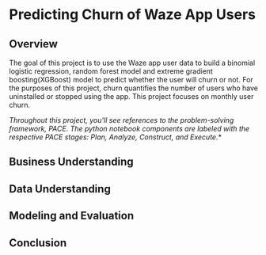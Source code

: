# Predicting Churn of Waze App Users  

## Overview
The goal of this project is to use the Waze app user data to build a binomial logistic regression, random forest model and extreme gradient boosting(XGBoost) model to predict whether the user will churn or not. For the purposes of this project, churn quantifies the number of users who have uninstalled or stopped using the app. This project focuses on monthly user churn. 

*Throughout this project, you'll see references to the problem-solving framework, PACE. The python notebook components are labeled with the respective PACE stages: Plan, Analyze, Construct, and Execute.**


## Business Understanding   

## Data Understanding

## Modeling and Evaluation


## Conclusion
